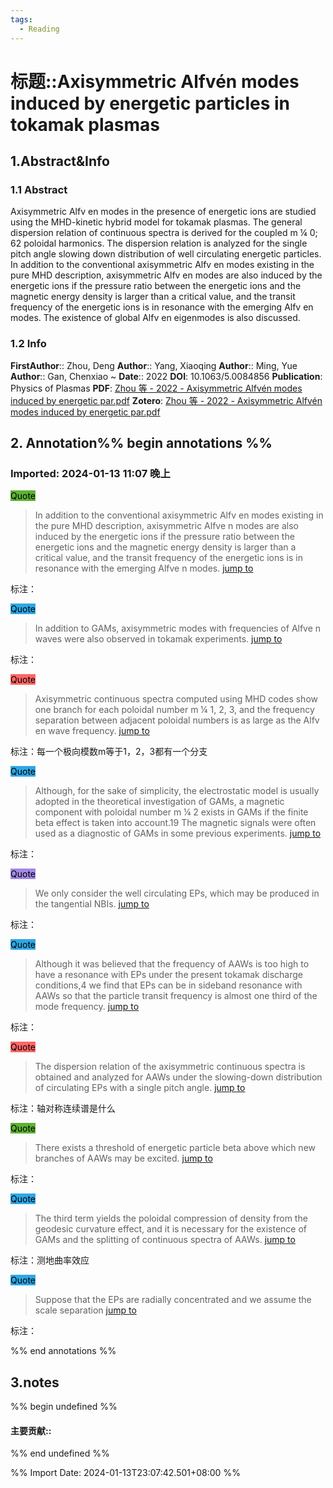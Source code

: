 ```yaml
---
tags:
  - Reading
---
```

# 标题::Axisymmetric Alfvén modes induced by energetic particles in tokamak plasmas

## 1.Abstract&Info
### 1.1 Abstract
Axisymmetric Alfv en modes in the presence of energetic ions are studied using the MHD-kinetic hybrid model for tokamak plasmas. The general dispersion relation of continuous spectra is derived for the coupled m ¼ 0; 62 poloidal harmonics. The dispersion relation is analyzed for the single pitch angle slowing down distribution of well circulating energetic particles. In addition to the conventional axisymmetric Alfv en modes existing in the pure MHD description, axisymmetric Alfv en modes are also induced by the energetic ions if the pressure ratio between the energetic ions and the magnetic energy density is larger than a critical value, and the transit frequency of the energetic ions is in resonance with the emerging Alfv en modes. The existence of global Alfv en eigenmodes is also discussed.

### 1.2 Info
**FirstAuthor**:: Zhou, Deng 
**Author**:: Yang, Xiaoqing 
**Author**:: Ming, Yue 
**Author**:: Gan, Chenxiao 
~
**Date**:: 2022
**DOI**: 10.1063/5.0084856
**Publication**: Physics of Plasmas
**PDF**: [Zhou 等 - 2022 - Axisymmetric Alfvén modes induced by energetic par.pdf](file://C:\Users\lyx\Zotero\storage\SGWGBXGW\Zhou%20等%20-%202022%20-%20Axisymmetric%20Alfvén%20modes%20induced%20by%20energetic%20par.pdf)
**Zotero**: [Zhou 等 - 2022 - Axisymmetric Alfvén modes induced by energetic par.pdf](zotero://select/library/items/SGWGBXGW)


## 2. Annotation%% begin annotations %%


### Imported: 2024-01-13 11:07 晚上


<mark style="background-color: #5fb236">Quote</mark>
>In addition to the conventional axisymmetric Alfv en modes existing in the pure MHD description, axisymmetric Alfve  n modes are also induced by the energetic ions if the pressure ratio between the energetic ions and the magnetic energy density is larger than a critical value, and the transit frequency of the energetic ions is in resonance with the emerging Alfve  n modes. [jump to](zotero://open-pdf/library/items/SGWGBXGW?page=2&annotation=ZG4H3UDD)

标注：

<mark style="background-color: #2ea8e5">Quote</mark>
>In addition to GAMs, axisymmetric modes with frequencies of Alfve  n waves were also observed in tokamak experiments. [jump to](zotero://open-pdf/library/items/SGWGBXGW?page=2&annotation=VJSLH62G)

标注：

<mark style="background-color: #ff6666">Quote</mark>
>Axisymmetric continuous spectra computed using MHD codes show one branch for each poloidal number m ¼ 1, 2, 3, and the frequency separation between adjacent poloidal numbers is as large as the Alfv en wave frequency. [jump to](zotero://open-pdf/library/items/SGWGBXGW?page=2&annotation=RHIIV2L4)

标注：每一个极向模数m等于1，2，3都有一个分支

<mark style="background-color: #2ea8e5">Quote</mark>
>Although, for the sake of simplicity, the electrostatic model is usually adopted in the theoretical investigation of GAMs, a magnetic component with poloidal number m ¼ 2 exists in GAMs if the finite beta effect is taken into account.19 The magnetic signals were often used as a diagnostic of GAMs in some previous experiments. [jump to](zotero://open-pdf/library/items/SGWGBXGW?page=3&annotation=29W8G5EM)

标注：

<mark style="background-color: #a28ae5">Quote</mark>
>We only consider the well circulating EPs, which may be produced in the tangential NBIs. [jump to](zotero://open-pdf/library/items/SGWGBXGW?page=3&annotation=5V2N5GK3)

标注：

<mark style="background-color: #2ea8e5">Quote</mark>
>Although it was believed that the frequency of AAWs is too high to have a resonance with EPs under the present tokamak discharge conditions,4 we find that EPs can be in sideband resonance with AAWs so that the particle transit frequency is almost one third of the mode frequency. [jump to](zotero://open-pdf/library/items/SGWGBXGW?page=3&annotation=4BCXLCI6)

标注：

<mark style="background-color: #ff6666">Quote</mark>
>The dispersion relation of the axisymmetric continuous spectra is obtained and analyzed for AAWs under the slowing-down distribution of circulating EPs with a single pitch angle. [jump to](zotero://open-pdf/library/items/SGWGBXGW?page=3&annotation=I52NPRSV)

标注：轴对称连续谱是什么

<mark style="background-color: #5fb236">Quote</mark>
>There exists a threshold of energetic particle beta above which new branches of AAWs may be excited. [jump to](zotero://open-pdf/library/items/SGWGBXGW?page=3&annotation=6VRM69GV)

标注：

<mark style="background-color: #2ea8e5">Quote</mark>
>The third term yields the poloidal compression of density from the geodesic curvature effect, and it is necessary for the existence of GAMs and the splitting of continuous spectra of AAWs. [jump to](zotero://open-pdf/library/items/SGWGBXGW?page=3&annotation=7C8XKBLC)

标注：测地曲率效应

<mark style="background-color: #2ea8e5">Quote</mark>
>Suppose that the EPs are radially concentrated and we assume the scale separation [jump to](zotero://open-pdf/library/items/SGWGBXGW?page=6&annotation=G3NBYFEW)

标注：



%% end annotations %%

## 3.notes
%% begin undefined %%
#### 主要贡献::



%% end undefined %%

%% Import Date: 2024-01-13T23:07:42.501+08:00 %%
